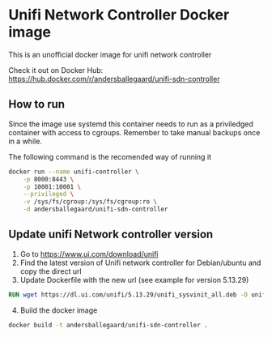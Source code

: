 # Unifi Network Controller Docker image
This is an unofficial docker image for unifi network controller

Check it out on Docker Hub: https://hub.docker.com/r/andersballegaard/unifi-sdn-controller

## How to run
Since the image use systemd this container needs to run as a priviledged container with access to cgroups. Remember to take manual backups once in a while.

The following command is the recomended way of running it
```bash
docker run --name unifi-controller \
    -p 8000:8443 \
    -p 10001:10001 \
    --privileged \
    -v /sys/fs/cgroup:/sys/fs/cgroup:ro \
    -d andersballegaard/unifi-sdn-controller
```

## Update unifi Network controller version
1. Go to https://www.ui.com/download/unifi
2. Find the latest version of Unifi network controller for Debian/ubuntu and copy the direct url
3. Update Dockerfile with the new url (see example for version 5.13.29)
```dockerfile
RUN wget https://dl.ui.com/unifi/5.13.29/unifi_sysvinit_all.deb -O unifi_controller.deb
```
4. Build the docker image
```bash
docker build -t andersballegaard/unifi-sdn-controller .
```